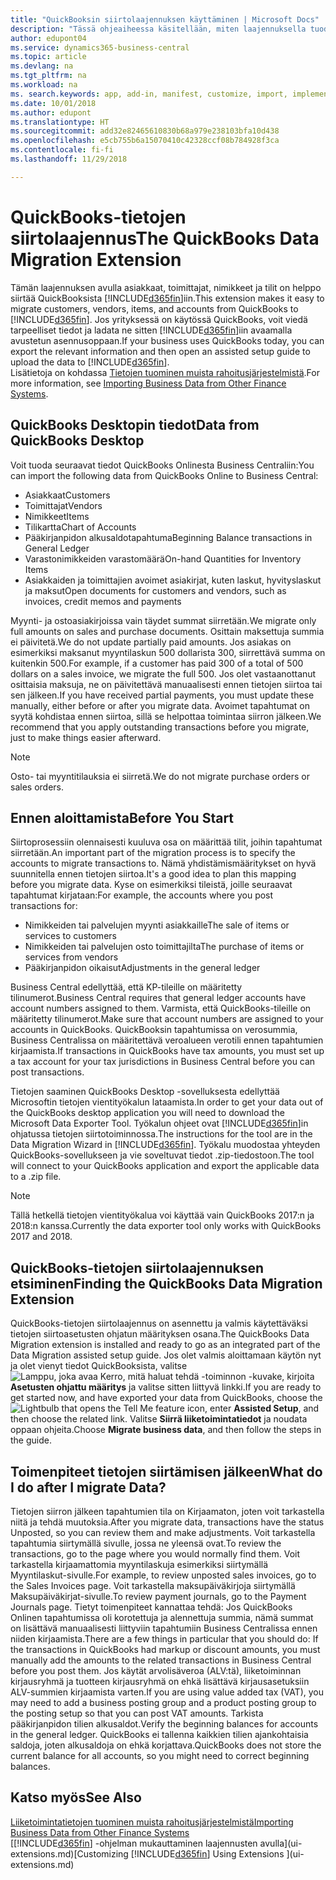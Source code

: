 ```yaml
---
title: "QuickBooksin siirtolaajennuksen käyttäminen | Microsoft Docs"
description: "Tässä ohjeaiheessa käsitellään, miten laajennuksella tuodaan asiakkaita, toimittajia, nimikkeitä ja tilejä QuickBooks Desktopista Business Central -sovellukseen."
author: edupont04
ms.service: dynamics365-business-central
ms.topic: article
ms.devlang: na
ms.tgt_pltfrm: na
ms.workload: na
ms. search.keywords: app, add-in, manifest, customize, import, implement
ms.date: 10/01/2018
ms.author: edupont
ms.translationtype: HT
ms.sourcegitcommit: add32e82465610830b68a979e238103bfa10d438
ms.openlocfilehash: e5cb755b6a15070410c42328ccf08b784928f3ca
ms.contentlocale: fi-fi
ms.lasthandoff: 11/29/2018

---
```


# <a name="the-quickbooks-data-migration-extension"></a><span data-ttu-id="2efa1-103">QuickBooks-tietojen siirtolaajennus</span><span class="sxs-lookup"><span data-stu-id="2efa1-103">The QuickBooks Data Migration Extension</span></span>
<span data-ttu-id="2efa1-104">Tämän laajennuksen avulla asiakkaat, toimittajat, nimikkeet ja tilit on helppo siirtää QuickBooksista [!INCLUDE[d365fin](includes/d365fin_md.md)]iin.</span><span class="sxs-lookup"><span data-stu-id="2efa1-104">This extension makes it easy to migrate customers, vendors, items, and accounts from QuickBooks to [!INCLUDE[d365fin](includes/d365fin_md.md)].</span></span> <span data-ttu-id="2efa1-105">Jos yrityksessä on käytössä QuickBooks, voit viedä tarpeelliset tiedot ja ladata ne sitten [!INCLUDE[d365fin](includes/d365fin_md.md)]iin avaamalla avustetun asennusoppaan.</span><span class="sxs-lookup"><span data-stu-id="2efa1-105">If your business uses QuickBooks today, you can export the relevant information and then open an assisted setup guide to upload the data to [!INCLUDE[d365fin](includes/d365fin_md.md)].</span></span>  
<span data-ttu-id="2efa1-106">Lisätietoja on kohdassa [Tietojen tuominen muista rahoitusjärjestelmistä](across-import-data-configuration-packages.md).</span><span class="sxs-lookup"><span data-stu-id="2efa1-106">For more information, see [Importing Business Data from Other Finance Systems](across-import-data-configuration-packages.md).</span></span>

## <a name="data-from-quickbooks-desktop"></a><span data-ttu-id="2efa1-107">QuickBooks Desktopin tiedot</span><span class="sxs-lookup"><span data-stu-id="2efa1-107">Data from QuickBooks Desktop</span></span>
 
<span data-ttu-id="2efa1-108">Voit tuoda seuraavat tiedot QuickBooks Onlinesta Business Centraliin:</span><span class="sxs-lookup"><span data-stu-id="2efa1-108">You can import the following data from QuickBooks Online to Business Central:</span></span>

- <span data-ttu-id="2efa1-109">Asiakkaat</span><span class="sxs-lookup"><span data-stu-id="2efa1-109">Customers</span></span>  
- <span data-ttu-id="2efa1-110">Toimittajat</span><span class="sxs-lookup"><span data-stu-id="2efa1-110">Vendors</span></span>  
- <span data-ttu-id="2efa1-111">Nimikkeet</span><span class="sxs-lookup"><span data-stu-id="2efa1-111">Items</span></span>  
- <span data-ttu-id="2efa1-112">Tilikartta</span><span class="sxs-lookup"><span data-stu-id="2efa1-112">Chart of Accounts</span></span>  
- <span data-ttu-id="2efa1-113">Pääkirjanpidon alkusaldotapahtuma</span><span class="sxs-lookup"><span data-stu-id="2efa1-113">Beginning Balance transactions in General Ledger</span></span>  
- <span data-ttu-id="2efa1-114">Varastonimikkeiden varastomäärä</span><span class="sxs-lookup"><span data-stu-id="2efa1-114">On-hand Quantities for Inventory Items</span></span>  
- <span data-ttu-id="2efa1-115">Asiakkaiden ja toimittajien avoimet asiakirjat, kuten laskut, hyvityslaskut ja maksut</span><span class="sxs-lookup"><span data-stu-id="2efa1-115">Open documents for customers and vendors, such as invoices, credit memos and payments</span></span>  

<span data-ttu-id="2efa1-116">Myynti- ja ostoasiakirjoissa vain täydet summat siirretään.</span><span class="sxs-lookup"><span data-stu-id="2efa1-116">We migrate only full amounts on sales and purchase documents.</span></span> <span data-ttu-id="2efa1-117">Osittain maksettuja summia ei päivitetä.</span><span class="sxs-lookup"><span data-stu-id="2efa1-117">We do not update partially paid amounts.</span></span> <span data-ttu-id="2efa1-118">Jos asiakas on esimerkiksi maksanut myyntilaskun 500 dollarista 300, siirrettävä summa on kuitenkin 500.</span><span class="sxs-lookup"><span data-stu-id="2efa1-118">For example, if a customer has paid 300 of a total of 500 dollars on a sales invoice, we migrate the full 500.</span></span> <span data-ttu-id="2efa1-119">Jos olet vastaanottanut osittaisia maksuja, ne on päivitettävä manuaalisesti ennen tietojen siirtoa tai sen jälkeen.</span><span class="sxs-lookup"><span data-stu-id="2efa1-119">If you have received partial payments, you must update these manually, either before or after you migrate data.</span></span> <span data-ttu-id="2efa1-120">Avoimet tapahtumat on syytä kohdistaa ennen siirtoa, sillä se helpottaa toimintaa siirron jälkeen.</span><span class="sxs-lookup"><span data-stu-id="2efa1-120">We recommend that you apply outstanding transactions before you migrate, just to make things easier afterward.</span></span>

> [!NOTE]
> <span data-ttu-id="2efa1-121">Osto- tai myyntitilauksia ei siirretä.</span><span class="sxs-lookup"><span data-stu-id="2efa1-121">We do not migrate purchase orders or sales orders.</span></span>

## <a name="before-you-start"></a><span data-ttu-id="2efa1-122">Ennen aloittamista</span><span class="sxs-lookup"><span data-stu-id="2efa1-122">Before You Start</span></span>
<span data-ttu-id="2efa1-123">Siirtoprosessiin olennaisesti kuuluva osa on määrittää tilit, joihin tapahtumat siirretään.</span><span class="sxs-lookup"><span data-stu-id="2efa1-123">An important part of the migration process is to specify the accounts to migrate transactions to.</span></span> <span data-ttu-id="2efa1-124">Nämä yhdistämismääritykset on hyvä suunnitella ennen tietojen siirtoa.</span><span class="sxs-lookup"><span data-stu-id="2efa1-124">It's a good idea to plan this mapping before you migrate data.</span></span> <span data-ttu-id="2efa1-125">Kyse on esimerkiksi tileistä, joille seuraavat tapahtumat kirjataan:</span><span class="sxs-lookup"><span data-stu-id="2efa1-125">For example, the accounts where you post transactions for:</span></span>

- <span data-ttu-id="2efa1-126">Nimikkeiden tai palvelujen myynti asiakkaille</span><span class="sxs-lookup"><span data-stu-id="2efa1-126">The sale of items or services to customers</span></span>  
- <span data-ttu-id="2efa1-127">Nimikkeiden tai palvelujen osto toimittajilta</span><span class="sxs-lookup"><span data-stu-id="2efa1-127">The purchase of items or services from vendors</span></span>  
- <span data-ttu-id="2efa1-128">Pääkirjanpidon oikaisut</span><span class="sxs-lookup"><span data-stu-id="2efa1-128">Adjustments in the general ledger</span></span>  

<span data-ttu-id="2efa1-129">Business Central edellyttää, että KP-tileille on määritetty tilinumerot.</span><span class="sxs-lookup"><span data-stu-id="2efa1-129">Business Central requires that general ledger accounts have account numbers assigned to them.</span></span> <span data-ttu-id="2efa1-130">Varmista, että QuickBooks-tileille on määritetty tilinumerot.</span><span class="sxs-lookup"><span data-stu-id="2efa1-130">Make sure that account numbers are assigned to your accounts in QuickBooks.</span></span>
<span data-ttu-id="2efa1-131">QuickBooksin tapahtumissa on verosummia, Business Centralissa on määritettävä veroalueen verotili ennen tapahtumien kirjaamista.</span><span class="sxs-lookup"><span data-stu-id="2efa1-131">If transactions in QuickBooks have tax amounts, you must set up a tax account for your tax jurisdictions in Business Central before you can post transactions.</span></span>

<span data-ttu-id="2efa1-132">Tietojen saaminen QuickBooks Desktop -sovelluksesta edellyttää Microsoftin tietojen vientityökalun lataamista.</span><span class="sxs-lookup"><span data-stu-id="2efa1-132">In order to get your data out of the QuickBooks desktop application you will need to download the Microsoft Data Exporter Tool.</span></span>  <span data-ttu-id="2efa1-133">Työkalun ohjeet ovat [!INCLUDE[d365fin](includes/d365fin_md.md)]in ohjatussa tietojen siirtotoiminnossa.</span><span class="sxs-lookup"><span data-stu-id="2efa1-133">The instructions for the tool are in the Data Migration Wizard in [!INCLUDE[d365fin](includes/d365fin_md.md)].</span></span> <span data-ttu-id="2efa1-134">Työkalu muodostaa yhteyden QuickBooks-sovellukseen ja vie soveltuvat tiedot .zip-tiedostoon.</span><span class="sxs-lookup"><span data-stu-id="2efa1-134">The tool will connect to your QuickBooks application and export the applicable data to a .zip file.</span></span>  

> [!NOTE]
> <span data-ttu-id="2efa1-135">Tällä hetkellä tietojen vientityökalua voi käyttää vain QuickBooks 2017:n ja 2018:n kanssa.</span><span class="sxs-lookup"><span data-stu-id="2efa1-135">Currently the data exporter tool only works with QuickBooks 2017 and 2018.</span></span>

## <a name="finding-the-quickbooks-data-migration-extension"></a><span data-ttu-id="2efa1-136">QuickBooks-tietojen siirtolaajennuksen etsiminen</span><span class="sxs-lookup"><span data-stu-id="2efa1-136">Finding the QuickBooks Data Migration Extension</span></span>
<span data-ttu-id="2efa1-137">QuickBooks-tietojen siirtolaajennus on asennettu ja valmis käytettäväksi tietojen siirtoasetusten ohjatun määrityksen osana.</span><span class="sxs-lookup"><span data-stu-id="2efa1-137">The QuickBooks Data Migration extension is installed and ready to go as an integrated part of the Data Migration assisted setup guide.</span></span> <span data-ttu-id="2efa1-138">Jos olet valmis aloittamaan käytön nyt ja olet vienyt tiedot QuickBooksista, valitse ![Lamppu, joka avaa Kerro, mitä haluat tehdä -toiminnon](media/ui-search/search_small.png "Kerro, mitä haluat tehdä") -kuvake, kirjoita **Asetusten ohjattu määritys** ja valitse sitten liittyvä linkki.</span><span class="sxs-lookup"><span data-stu-id="2efa1-138">If you are ready to get started now, and have exported your data from QuickBooks, choose the ![Lightbulb that opens the Tell Me feature](media/ui-search/search_small.png "Tell me what you want to do") icon, enter **Assisted Setup**, and then choose the related link.</span></span> <span data-ttu-id="2efa1-139">Valitse **Siirrä liiketoimintatiedot** ja noudata oppaan ohjeita.</span><span class="sxs-lookup"><span data-stu-id="2efa1-139">Choose **Migrate business data**, and then follow the steps in the guide.</span></span>  

## <a name="what-do-i-do-after-i-migrate-data"></a><span data-ttu-id="2efa1-140">Toimenpiteet tietojen siirtämisen jälkeen</span><span class="sxs-lookup"><span data-stu-id="2efa1-140">What do I do after I migrate Data?</span></span>
<span data-ttu-id="2efa1-141">Tietojen siirron jälkeen tapahtumien tila on Kirjaamaton, joten voit tarkastella niitä ja tehdä muutoksia.</span><span class="sxs-lookup"><span data-stu-id="2efa1-141">After you migrate data, transactions have the status Unposted, so you can review them and make adjustments.</span></span> <span data-ttu-id="2efa1-142">Voit tarkastella tapahtumia siirtymällä sivulle, jossa ne yleensä ovat.</span><span class="sxs-lookup"><span data-stu-id="2efa1-142">To review the transactions, go to the page where you would normally find them.</span></span> <span data-ttu-id="2efa1-143">Voit tarkastella kirjaamattomia myyntilaskuja esimerkiksi siirtymällä Myyntilaskut-sivulle.</span><span class="sxs-lookup"><span data-stu-id="2efa1-143">For example, to review unposted sales invoices, go to the Sales Invoices page.</span></span> <span data-ttu-id="2efa1-144">Voit tarkastella maksupäiväkirjoja siirtymällä Maksupäiväkirjat-sivulle.</span><span class="sxs-lookup"><span data-stu-id="2efa1-144">To review payment journals, go to the Payment Journals page.</span></span>
<span data-ttu-id="2efa1-145">Tietyt toimenpiteet kannattaa tehdä: Jos QuickBooks Onlinen tapahtumissa oli korotettuja ja alennettuja summia, nämä summat on lisättävä manuaalisesti liittyviin tapahtumiin Business Centralissa ennen niiden kirjaamista.</span><span class="sxs-lookup"><span data-stu-id="2efa1-145">There are a few things in particular that you should do: If the transactions in QuickBooks had markup or discount amounts, you must manually add the amounts to the related transactions in Business Central before you post them.</span></span>
<span data-ttu-id="2efa1-146">Jos käytät arvolisäveroa (ALV:tä), liiketoiminnan kirjausryhmä ja tuotteen kirjausryhmä on ehkä lisättävä kirjausasetuksiin ALV-summien kirjaamista varten.</span><span class="sxs-lookup"><span data-stu-id="2efa1-146">If you are using value added tax (VAT), you may need to add a business posting group and a product posting group to the posting setup so that you can post VAT amounts.</span></span>
<span data-ttu-id="2efa1-147">Tarkista pääkirjanpidon tilien alkusaldot.</span><span class="sxs-lookup"><span data-stu-id="2efa1-147">Verify the beginning balances for accounts in the general ledger.</span></span> <span data-ttu-id="2efa1-148">QuickBooks ei tallenna kaikkien tilien ajankohtaisia saldoja, joten alkusaldoja on ehkä korjattava.</span><span class="sxs-lookup"><span data-stu-id="2efa1-148">QuickBooks does not store the current balance for all accounts, so you might need to correct beginning balances.</span></span>

## <a name="see-also"></a><span data-ttu-id="2efa1-149">Katso myös</span><span class="sxs-lookup"><span data-stu-id="2efa1-149">See Also</span></span>
[<span data-ttu-id="2efa1-150">Liiketoimintatietojen tuominen muista rahoitusjärjestelmistä</span><span class="sxs-lookup"><span data-stu-id="2efa1-150">Importing Business Data from Other Finance Systems</span></span>](across-import-data-configuration-packages.md)  
<span data-ttu-id="2efa1-151">[[!INCLUDE[d365fin](includes/d365fin_md.md)] -ohjelman mukauttaminen laajennusten avulla](ui-extensions.md)</span><span class="sxs-lookup"><span data-stu-id="2efa1-151">[Customizing [!INCLUDE[d365fin](includes/d365fin_md.md)] Using Extensions ](ui-extensions.md)</span></span>  

